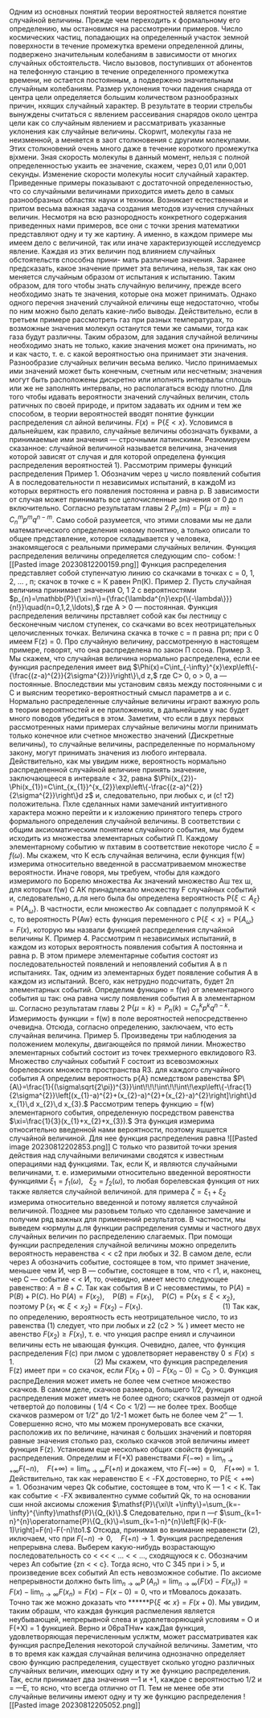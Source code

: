 Одним из основных понятий теории вероятностей является понятие случайной величины. Прежде чем переходить к формальному его определению, мы остановимся на рассмотрении примеров. Число космических частиц, попадающих на определенный участок земной поверхности в течение промежутка времени определенной длины, подвержено значительным колебаниям в зависимости от многих случайных обстоятельств.
Число вызовов, поступивших от абонентов на телефонную станцию в течение определенного промежутка времени, не остается постоянным, а подвержено значительным случайным колебаниям.
Размер уклонения точки падения снаряда от центра цели определяется большим количеством разнообразных причин, нхящих случайный характер. В результате в теории стрельбы вынуждены считаться с явлением рассеивания снарядов около центра цели как со случайным явлением и рассматривать указанные уклонения как случайные величины.
Ckopwrt, молекулы газа не неизменной, а меняется в заот столкновения с другими молекулами. Этих столкновений очень много даже в течение короткого промежутка вјхмени. Зная скорость молекулы в данный момент, нельзя с полной определенностью укаить
ее значение, скажем, через 0,01 или 0,001 секунды. Изменение скорости молекулы носит случайный характер.
Приведенные примеры показывают с достаточной определенностью, что со случайными величинами приходится иметь дело в самых разнообразных областях науки и техники. Возникает естественная и притом весьма важная задача создания методов изучения случайных величин.
Несмотря на всю разнородность конкретного содержания приведенных нами примеров, все они с точки зрения математики представляют одну и ту же картину. А именно, в каждом примере мы имеем дело с величиной, так или иначе характеризующей исследуемср явление. Каждая из этих величин под влиянием случайных обстоятельств способна прини-
мать различные значения. Заранее предсказать, какое значение примет эта величина, нельзя, так как оно меняется случайным образом от испытания к испытанию.
Таким образом, для того чтобы знать случайную величину, прежде всего необходимо знать те значения, которые она может принимать. Однако одного перечня значений случайной еличины еще недостаточно, чтобы по ним можно было делать какие-либо выводы.
Действительно, если в третьем примере рассмотреть газ при разных температурах, то возможные значения молекул останутся теми же самыми, тогда как газа будут различны. Таким образом, для задания случайной величины необходимо знать не только, какие значения может она принимать, но и как часто, т. е. с какой вероятностью она принимает эти значения. 
Разнообразие случайных величин весьма велико. Число принимаемых ими значений может быть конечным, счетным или несчетным; значения могут быть расположены дискретно или иполнять интервалы сплошь или же не заполнять интервалы, но располагаться всюду плотно. Для того чтобы идавать вероятности значений случайных величин, столь
ратичных по своей природе, и притом задавать их одним и тем же способом, в теории вероятностей вводят понятие функции распределения сл айной величины. 
$F(x)={\mathsf{P}}\{\xi\lt x\}.$
Условимся в дальнейшем, как правило, случайные величины обозначать буквами, а принимаемые ими значения — строчными латинскими.
Резюмируем сказанное: случайной величиной называется величина, значения которой зависят от случая и для которой определена функция распределения вероятностей 1).
Рассмотрим примеры функций распределения
Пример 1. Обозначим через џ число появлений события А в последовательности п независимых испытаний, в каждоМ из которых верятность его появления постоянна и равна р. В зависимости от случая может принимать все целочисленные значения от 0 до п включительно. Согласно результатам главы 2 
$P_{n}(m)=\mathsf{P}\{\mu=m\}=C_{n}^{m}p^{m}q^{n-m}.$
Само собой разумеется, что этими словами мы не дали математического определения новому понятию, а только описали то общее представление, которое складывается у человека, знакомящегося с реальными примерами случайных величин.
Функция распределения величины определяется следующим спо-
собом: ![[Pasted image 20230812200159.png]]
Функция распределения представляет собой ступенчатую линию со скачками в точках с = 0, 1, 2, ... , п; скачок в точке с = К равен Рп(К).
Пример 2. Пусть случайная величина принимает значения О, 1 2 с вероятностями
$p_{n}=\mathbb{P}\{\xi=n\}={\frac{\lambda^{n}\exp{\{-\lambda\}}}{n!}}\quad(n=0,1,2,\ldots),$
где А > 0 — постоянная. Функция распределения величины прставляет собой как бы лестницу с бесконечным числом ступенек, со скачками во всех неотрицательных целочисленных точках. Величина скачка в точке с = п равна рп; при с 0 имеем F(z) = 0. Про случайную величину, рассмотренную в настоящем примере, говорят, что она распределена
по закон П ссона.
Пример З. Мы скажем, что случайная величина нормально распределена, если ее функция распределения имеет вид $\Phi(x)=C\int_{-\infty}^{x}\exp\left\{-{\frac{(z-a)^{2}}{2\sigma^{2}}}\right\}\,d z,$
где С> 0, о > 0, а
— постоянные. Впоследствии мы установим связь между постоянными с и С и выясним теоретико-вероятностный смысл параметрв а и с. Нормально распределенные случайные величины играют важную роль в теории вероятностей и ее приложениях, в дальнейшем у нас будет много поводов убедиться в этом. Заметим, что если в двух первых рассмотренных нами примерах случайные величины могли принимать только конечное или счетное множество значений (Дискретные величины), то случайные величины, распределенные по нормальному закону, могут принимать значения из любого интервала. Действительно, как мы увидим ниже, вероятность нормально распределенной случайной величине принять значение, заключающееся в интервале < 32, равна
$\Phi(x_{2})-\Phi(x_{1})=C\int_{x_{1}}^{x_{2}}\exp\left\{-\frac{(z-a)^{2}}{2\sigma^{2}}\right\}d z$
и, следовательно, при любых с, и (с! т2) положительна. Пхле сделанных нами замечаний интуитивного характера можно перейти и к изложению принятого теперь строго формального определения случайной величины.
В соответствии с общим аксиоматическим понятием случайного события, мы будем исходить из множества элементарных событий П. Каждому элементарному событию w пхтавим в соответствие некоторе число $\xi=f(\omega).$
Мы скажем, что К есљ случайная величина, если функция f(w) измерима относительно введенной в рассматриваемом множестве вероятности. Иначе говоря, мы требуем, чтобы для каждого измеримого по Борелю множества Ак значений множество Аш тех ш, для которых f(w) С АК принадлежало множеству F случайных событий и, следовательно, д.ля него была бы определена вероятность $\mathsf{P}\{\xi\subset A_{\xi}\}=\mathsf{P}\{A_{\omega}\}.$ В частности, если множество Ак совпадает с полупрямой К < с, то вероятность P{Aw} есть функция переменного с ${\mathsf{P}}\{\xi\lt x\}={\mathsf{P}}\{A_{\omega}\}=F(x),$
которую мы назвали функцией распределения случайной величины К.
Пример 4. Рассмотрим п независимых испытаний, в каждом из которых вероятность появления события А постоянна и равна р. В этом примере элементарные события состоят из последовательностей появлений и непоявлений события А в п испытаниях. Так, одним из элементарных будет появление события А в каждом из испытаний. Всего, как нетрудно подсчитать, будет 2п элементарных событий.
Определим функцию = f(w) от элементарного события ш так: она равна числу появления события А в элементарном ш. Согласно результатам главы 2 ${\mathsf{P}}\{\mu=k\}=P_{n}(k)=C_{n}^{k}p^{k}q^{n-k}.$ 
Измеримость функции = f(w) в поле вероятностей непосредственно очевидна. Отсюда, согласно определению, заключаем, что есть случайная величина.
Пример 5. Произведены три наблюдения за положением молекулы, двигающейся по прямой линии. Множество элементарных событий состоит из точек трехмерного евклидового R3. Множество случайных событий F состоит из всевозможных борелевских множеств пространства R3.
для каждого случайного события А определим вероятность р{А} псмедством равенства 
$P\{A\}=\frac{1}{(\sigma\sqrt{2\pi})^{3}}\int\!\!\!\int\!\!\int\!\exp\left\{-\frac{1}{2\sigma^{2}}\left[(x_{1}-a)^{2}+(x_{2}-a)^{2}+(x_{2}-a)^{2}\right]\right\}d x_{1}\,d x_{2}\,d x_{3}.$
Рассмотрим теперь функцию = f(w) элементарного события, определенную посредством равенства $\xi=\frac{1}{3}(x_{1}+x_{2}+x_{3}).$
Эта функция измерима относительно введенной нами вероятности, поэтому яшшется случайной величиной. Для нее функция распределения равна 
![[Pasted image 20230812202853.png]]
С только что развитой точки зрения действия над случайными величинами сводятся к известным операциями над функциями. Так, если К, и являются случайными величинами, т. е. измеримыми относительно введенной вероятности функциями $\xi_{1}=f_{1}(\omega),~~~\xi_{2}=f_{2}(\omega),$ то любая борелевская функция от них также является случайной величиной. для примера $\zeta=\xi_{1}+\xi_{2}$ измерима относительно введенной и потому является случайной величиной.
Позднее мы разовьем только что сделанное замечание и получим ряд важных для применений результатов. В частности, мы выведем «юрмулы д.ля функции распределения суммы и частного двух случайных величин
по распределению слагаемых. При помощи функции распределения случайной величины можно определить вероятность неравенства < < с2 при любых и 32.
В самом деле, если через А обозначить событие, состоящее в том, что примет значение, меньшее чем И, чер В — событие, состоящее в том, что < г1, и, наконец, чер С — событие < < И, то, очевидно, имеет место следующее равенство: $A=B+C.$
Так как события В и С несовместимы, то $\mathsf{P}(A)=\mathsf{P}(B)+\mathsf{P}(C).$ Но $\mathsf{P}(A)=F(x_{2}),\quad\mathsf{P}(B)=F(x_{1}),\quad\mathsf{P}(C)=\mathsf{P}\{x_{1}\leqslant\xi\lt x_{2}\},$ поэтому 
$\operatorname{P}\{x_{1}\ll\xi\lt x_{2}\}=F(x_{2})-F(x_{1}).\qquad\qquad\qquad\qquad\qquad(1)$ Так как, по определению, вероятность есть неотрицательное число, то из равенства (1) следует, что при любых и z2 (с2 > % ) имеет место не авенство $F(x_{2})\geq F(x_{1}),$  т. е. что ункция распре ениял и случаинои величины есть не ывающая
функция.
Очевидно, далее, что функция распределения F(c) при лмом с
удовлетворяет неравенству $0\leqslant F(x)\leqslant1.\qquad\qquad\qquad\qquad\qquad(2)$ Мы скажем, что функция распределения F(z) имеет при = со
скачок, если $F(x_{0}+0)-F(x_{0}-0)=C_{0}\gt 0.$  Функция распреДеления может иметь не более чем счетное множество
скачков. В самом деле, скачков размера, большего 1/2, функция распределения может иметь не более одного; скачков размејп от одной четвертой до половины ( 1/4 < Со < 1/2) — не более трех. Вообще скачков размером от 1/2“ до 1/2-1 может быть не более чем 2” — 1. Совершенно ясно, что мы можем пронумеровать все скачки, расположив их по величине, начиная с больших значений и повторяя равные значения столько раз, сколько скачков этой величины имеет функция F(z).
Установим еще несколько общих свойств функций распределения. Определим и F(+X) равенствами $F(-\infty)=\operatorname*{lim}_{n\to+\infty}F(-n),\quad F(+\infty)=\operatorname*{lim}_{n\to\infty}F(+n)$ и докажем, что $F(-\infty)=0,\quad F(+\infty)=1.$ 
Действительно, так как неравенство Е < -FX достоверно, то $\mathsf{P(\xi\lt +\infty)=1.}$  Обозначим через Qk событие, состоящее в том, что К — 1 < < К. Так как событие < -FX эквивалентно сумме событий Qk, то на основании сши нной аксиомы сложения $\mathsf{P}\{\xi\lt +\infty\}=\sum_{k=-\infty}^{\infty}\mathsf{P}\{Q_{k}\}.$ 
Следовательно, при п —г $\sum_{k=1-n}^{n}\operatorname{P}\{Q_{k}\}=\sum_{k=1-n}^{n}\left[F(k)-F(k-1)\right]=F(n)-F(-n)\to1.$ Отсюда, принимая во внимание неравенсти (2), иключаем, что при $F(-n)\to0,\quad F(+n)\to1.$ 
Функция распределения непрерывна слева.
Выберем какую-нибудь возрастающую последовательность со < << < ... < < ..., сходящуюся к с.
Обозначим через Ап событие {zn < < с}. Тогда ясно, что С 345
при i > 5, и произведение всех событий Ап есть невозможное событие. По аксиоме непрерывности должно быть $\operatorname*{lim}_{n\to\infty}\operatorname{P}(A_{n})=\operatorname*{lim}_{n\to\infty}\left\{F(x)-F(x_{n})\right\}=F(x)-\operatorname*{lim}_{n\to\infty}F(x_{n})=F(x)-F(x-0)=0,$ что и тМовалось доказать.
Точно так же можно доказать что ******$\mathsf{P}\{\xi\ll x\}=F(x+0).$
Мы увидим, таким обрашм, что каждая функция распмеления
является неубывающей, непрерывной слева и удовлетворяющей условиям = О и F(+X) = 1 функцией. Верно и 06paTHw• кажДая функция, удовлетворяющая перечисленным услжтм, может рассматриватея как функция распреДеления некоторой случайной величины.
Заметим, что в то время как каждая случайная величина однозначно определяет свою функцию распределения, существует сколько угодно различных случайных величин, имеющих одну и ту же функцию распределения. Так, если принимает два значения —1 и +1, каждое с вероятностью 1/2 и = —Е, то ясно, что всегда отлично от П. Тем не менее обе эти случайные величины имеют одну и ту же функцию
распределения ![[Pasted image 20230812205052.png]]




